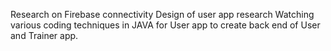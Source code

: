 Research on Firebase connectivity
Design of user app research
Watching various coding techniques in JAVA for User app to create  back end of User and Trainer app.
